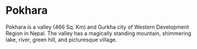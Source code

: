 # Pokhara
Pokhara is a valley (466 Sq. Km) and Gurkha city of Western Development Region in Nepal. The valley has a magically standing mountain, shimmering lake, river, green hill, and picturesque village.
